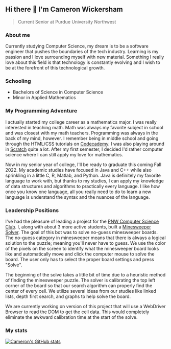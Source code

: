 ## Hi there 👋 I'm Cameron Wickersham
> Current Senior at Purdue University Northwest

### About me
Currently studying Computer Science, my dream is to be a software engineer that pushes the boundaries of the tech industry. Learning is my passion and I love surrounding myself with new material. Something I really love about this field is that technology is constantly evolving and I wish to be at the forefront of this technological growth.

### Schooling
- Bachelors of Science in Computer Science
- Minor in Applied Mathematics

### My Programming Adventure
I actually started my college career as a mathematics major. I was really interested in teaching math. Math was always my favorite subject in school and was closest with my math teachers. Programming was always in the back of my mind, however. I remember being in middle school and going through the HTML/CSS tutorials on [Codecademy](https://www.codecademy.com/). I was also playing around in [Scratch](https://scratch.mit.edu/) quite a lot. After my first semester, I decided I'd rather computer science where I can still apply my love for mathematics. 

Now in my senior year of college, I'll be ready to graduate this coming Fall 2022. My academic studies have focused in Java and C++ while also sprinkling in a little C, R, Matlab, and Python. Java is definitely my favorite language to work with, but thanks to my studies, I can apply my knowledge of data structures and algorithms to practically every language. I like how once you know one language, all you really need to do to learn a new language is understand the syntax and the nuances of the language. 

### Leadership Positions
I've had the pleasure of leading a project for the [PNW Computer Science Club](https://github.com/PNW-CS-Club). I, along with about 3 more active students, built a [Minesweeper Solver](https://github.com/PNW-CS-Club/Minesweeper-Bot). The goal of this bot was to solve no-guess minesweeper boards. The no-guess category in minesweeper means that there is always a logical solution to the puzzle; meaning you'll never have to guess. We use the color of the pixels on the screen to identify what the minesweeper board looks like and automatically move and click the computer mouse to solve the board. The user only has to select the proper board settings and press "Solve". 

The beginning of the solve takes a little bit of time due to a heuristic method of finding the minesweeper puzzle. The solver is calibrating the top left corner of the board so that our search algorithm can properly find the center of every cell. We utilize several ideas from our studies like linked lists, depth first search, and graphs to help solve the board. 

We are currently working on version of this project that will use a WebDriver Browser to read the DOM to get the cell data. This would completely eliminate the awkward calibration time at the start of the solve. 

### My stats
[![Cameron's GitHub stats](https://github-readme-stats.vercel.app/api?username=camwick&count_private=true&show_icons=true&theme=radical)](https://github.com/anuraghazra/github-readme-stats)
